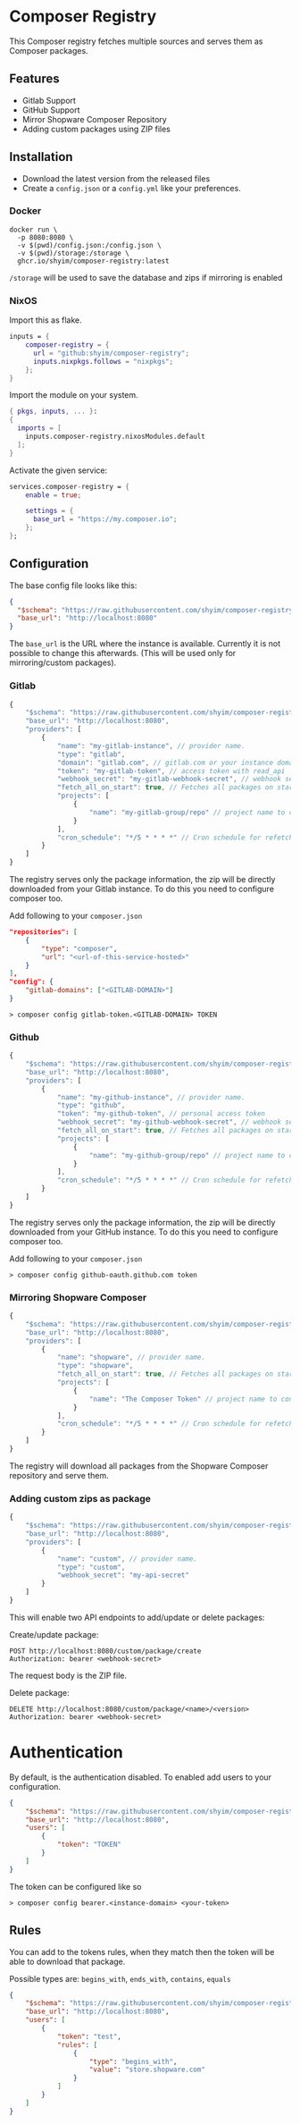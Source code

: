 # Composer Registry

This Composer registry fetches multiple sources and serves them as Composer packages.  

## Features

- Gitlab Support
- GitHub Support
- Mirror Shopware Composer Repository
- Adding custom packages using ZIP files

## Installation

- Download the latest version from the released files
- Create a `config.json` or a `config.yml` like your preferences.

### Docker

```shell
docker run \ 
  -p 8080:8080 \
  -v $(pwd)/config.json:/config.json \
  -v $(pwd)/storage:/storage \
  ghcr.io/shyim/composer-registry:latest
```

`/storage` will be used to save the database and zips if mirroring is enabled

### NixOS

Import this as flake.

```nix
inputs = {
    composer-registry = {
      url = "github:shyim/composer-registry";
      inputs.nixpkgs.follows = "nixpkgs";
    };
}
```

Import the module on your system.

```nix
{ pkgs, inputs, ... }:
{
  imports = [
    inputs.composer-registry.nixosModules.default
  ];
}
```

Activate the given service:

```nix
services.composer-registry = {
    enable = true;

    settings = {
      base_url = "https://my.composer.io";
    };
};
```

## Configuration

The base config file looks like this:

```json
{
  "$schema": "https://raw.githubusercontent.com/shyim/composer-registry/main/config-schema.json",
  "base_url": "http://localhost:8080"
}
```

The `base_url` is the URL where the instance is available. Currently it is not possible to change this afterwards. (This will be used only for mirroring/custom packages).

### Gitlab

```javascript
{
    "$schema": "https://raw.githubusercontent.com/shyim/composer-registry/main/config-schema.json",
    "base_url": "http://localhost:8080",
    "providers": [
        {
            "name": "my-gitlab-instance", // provider name.
            "type": "gitlab",
            "domain": "gitlab.com", // gitlab.com or your instance domain
            "token": "my-gitlab-token", // access token with read_api
            "webhook_secret": "my-gitlab-webhook-secret", // webhook secret Webhook address is /webhook/<provider-name> 
            "fetch_all_on_start": true, // Fetches all packages on start, Optional
            "projects": [
                {
                    "name": "my-gitlab-group/repo" // project name to consider
                }
            ],
            "cron_schedule": "*/5 * * * *" // Cron schedule for refetching anything. Optional if you don't want to have webhooks
        }
    ]
}
```

The registry serves only the package information, the zip will be directly downloaded from your Gitlab instance. To do this you need to configure composer too.

Add following to your `composer.json`

```json
"repositories": [
    {
        "type": "composer",
        "url": "<url-of-this-service-hosted>"
    }
],
"config": {
    "gitlab-domains": ["<GITLAB-DOMAIN>"]
}
```

```shell
> composer config gitlab-token.<GITLAB-DOMAIN> TOKEN
```

### Github

```javascript
{
    "$schema": "https://raw.githubusercontent.com/shyim/composer-registry/main/config-schema.json",
    "base_url": "http://localhost:8080",
    "providers": [
        {
            "name": "my-github-instance", // provider name.
            "type": "github",
            "token": "my-github-token", // personal access token
            "webhook_secret": "my-github-webhook-secret", // webhook secret Webhook address is /webhook/<provider-name> 
            "fetch_all_on_start": true, // Fetches all packages on start, Optional
            "projects": [
                {
                    "name": "my-github-group/repo" // project name to consider
                }
            ],
            "cron_schedule": "*/5 * * * *" // Cron schedule for refetching anything. Optional if you don't want to have webhooks
        }
    ]
}
```

The registry serves only the package information, the zip will be directly downloaded from your GitHub instance. To do this you need to configure composer too.

Add following to your `composer.json`

```shell
> composer config github-oauth.github.com token
```

### Mirroring Shopware Composer

```javascript
{
    "$schema": "https://raw.githubusercontent.com/shyim/composer-registry/main/config-schema.json",
    "base_url": "http://localhost:8080",
    "providers": [
        {
            "name": "shopware", // provider name.
            "type": "shopware",
            "fetch_all_on_start": true, // Fetches all packages on start, Optional
            "projects": [
                {
                    "name": "The Composer Token" // project name to consider
                }
            ],
            "cron_schedule": "*/5 * * * *" // Cron schedule for refetching anything. Optional if you don't want to have webhooks
        }
    ]
}
```

The registry will download all packages from the Shopware Composer repository and serve them.

### Adding custom zips as package

```javascript
{
    "$schema": "https://raw.githubusercontent.com/shyim/composer-registry/main/config-schema.json",
    "base_url": "http://localhost:8080",
    "providers": [
        {
            "name": "custom", // provider name.
            "type": "custom",
            "webhook_secret": "my-api-secret"
        }
    ]
}
```

This will enable two API endpoints to add/update or delete packages:

Create/update package:


```http request
POST http://localhost:8080/custom/package/create
Authorization: bearer <webhook-secret>
```

The request body is the ZIP file.


Delete package:

```http request
DELETE http://localhost:8080/custom/package/<name>/<version>
Authorization: bearer <webhook-secret>
```

# Authentication

By default, is the authentication disabled. To enabled add users to your configuration.

```json
{
    "$schema": "https://raw.githubusercontent.com/shyim/composer-registry/main/config-schema.json",
    "base_url": "http://localhost:8080",
    "users": [
        {
            "token": "TOKEN"
        }
    ]
}
```

The token can be configured like so

```shell
> composer config bearer.<instance-domain> <your-token>
```

## Rules

You can add to the tokens rules, when they match then the token will be able to download that package.

Possible types are: `begins_with`, `ends_with`, `contains`, `equals`

```json
{
    "$schema": "https://raw.githubusercontent.com/shyim/composer-registry/main/config-schema.json",
    "base_url": "http://localhost:8080",
    "users": [
        {
            "token": "test",
            "rules": [
                {
                    "type": "begins_with",
                    "value": "store.shopware.com"
                }
            ]
        }
    ]
}
```

